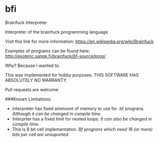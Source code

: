 # bfi
Brainfuck Interpreter

Interpreter of the brainfuck programming language

Visit this link for more information: https://en.wikipedia.org/wiki/Brainfuck

Examples of programs can be found here: http://esoteric.sange.fi/brainfuck/bf-source/prog/

Why?
Because I wanted to. 

This was implemented for hobby purposes. THIS SOFTWARE HAS ABSOLUTELY NO WARRANTY.

Pull requests are welcome

###Known Limitations:

  * Interpreter has fixed ammount of memory to use for .bf prograns. 
  *Although it can be changed in compile time.*
  * Interprter has a fixed limit for nested loops. 
  *It can also be changed in compile time.*
  * This is 8 bit cell implementation. 
  *Bf prograns which need 16 (or more) bits per cell are unsuported.* 




